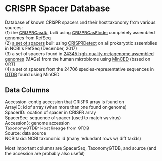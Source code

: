 # CRISPR Spacer Database

Database of known CRISPR spacers and their host taxonomy from various sources:  
(1) the [CRISPRCasdb](https://crisprcas.i2bc.paris-saclay.fr/Home/Download), built using [CRISPRCasFinder](https://academic.oup.com/nar/article/46/W1/W246/5001162) completely assembled genomes from RefSeq  
(2) [a set of spacers](https://www.liebertpub.com/doi/full/10.1089/crispr.2018.0034) built using [CRISPRDetect](https://www.ncbi.nlm.nih.gov/pmc/articles/PMC4869251/) on all prokaryotic assemblies in NCBI's RefSeq (December, 2017)  
(3) a set of spacers found in [24345 high-quality metagenome assembled genomes](https://www.nature.com/articles/s41586-019-1058-x) (MAGs) from the human microbiome using [MinCED](https://github.com/ctSkennerton/minced) (based on [CRT](https://bmcbioinformatics.biomedcentral.com/articles/10.1186/1471-2105-8-209))  
(4) a set of spacers from the 24706 species-representative sequences in [GTDB](https://www.biorxiv.org/content/10.1101/771964v1) found using MinCED  

## Data Columns

Accession: contig accession that CRISPR array is found on  
ArrayID: id of array (when more than one found on genome)  
SpacerID: location of spacer in CRISPR array  
SpacerSeq: sequence of spacer (used to match w/ virus)  
Accession3: genome accession  
TaxonomyGTDB: Host lineage from GTDB  
Source: data source  
NCBItaxid: NCBI taxonomic id (many redundant rows w/ diff taxids)  
  
Most important columns are SpacerSeq, TaxonomyGTDB, and source (and the accession are probably also useful)